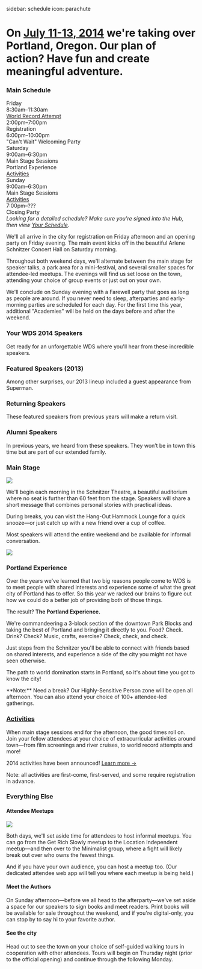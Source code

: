 sidebar: schedule
icon: parachute

# On [July 11-13, 2014](/register) we're taking over Portland, Oregon. Our plan of action? Have fun and create meaningful adventure.
<div class="main-schedule-box">
	<h3>Main Schedule</h3>
	<div class="main-schedule-item">
		<div class="main-schedule-day">Friday</div>
		<div class="main-schedule-time">8:30am–11:30am</div>
		<div class="main-schedule-descr"><a style="color: rgb(35,31,32) !important" href="/2014-world-record">World Record Attempt</a></div>
		<div class="main-schedule-time">2:00pm–7:00pm</div>
		<div class="main-schedule-descr">Registration</div>
		<div class="main-schedule-time">6:00pm–10:00pm</div>
		<div class="main-schedule-descr">"Can't Wait" Welcoming Party</div>
	</div>
	<div class="main-schedule-item">
		<div class="main-schedule-day">Saturday</div>
		<div class="main-schedule-time">9:00am–6:30pm</div>
		<div class="main-schedule-descr">Main Stage Sessions <br>Portland Experience <br><a style="color: rgb(35,31,32) !important" href="/activities">Activities</a></div>
	</div>
	<div class="main-schedule-item">
		<div class="main-schedule-day">Sunday</div>
		<div class="main-schedule-time">9:00am–6:30pm</div>
		<div class="main-schedule-descr">Main Stage Sessions <br><a style="color: rgb(35,31,32) !important" href="/activities">Activities</a></div>
		<div class="main-schedule-time">7:00pm–???</div>
		<div class="main-schedule-descr">Closing Party</div>
	</div>
	<div class="main-schedule-descr"><em>Looking for a detailed schedule? Make sure you're signed into the Hub, then view <a href="/your-schedule">Your Schedule</a>.</em></div>
</div>

<p class="intro">We'll all arrive in the city for registration on Friday afternoon and an opening party on Friday evening. The main event kicks off in the beautiful Arlene Schnitzer Concert Hall on Saturday morning.</p>

Throughout both weekend days, we'll alternate between the main stage for speaker talks, a park area for a mini-festival, and several smaller spaces for attendee-led meetups. The evenings will find us set loose on the town, attending your choice of group events or just out on your own.

We'll conclude on Sunday evening with a Farewell party that goes as long as people are around. If you never need to sleep, afterparties and early-morning parties are scheduled for each day. For the first time this year, additional "Academies" will be held on the days before and after the weekend.

<div class="line-canvas"></div>

<a name="speakers"></a>

### Your WDS 2014 Speakers

Get ready for an unforgettable WDS where you'll hear from these incredible speakers.

<div class="speaker_list" data-speaker-type="upcoming"></div>

<div class="line-canvas"></div>

### Featured Speakers (2013)
Among other surprises, our 2013 lineup included a guest appearance from Superman.

<div class="speaker_list" data-speaker-type="featured"></div>

<div class="line-canvas"></div>

### Returning Speakers
These featured speakers from previous years will make a return visit.

<div class="speaker_list" data-speaker-type="returning"></div>

<div class="line-canvas"></div>

### Alumni Speakers
In previous years, we heard from these speakers. They won’t be in town this time but are part of our extended family.

<div class="speaker_list" data-speaker-type="alumni"></div>

<div class="clear"></div>

<div class="line-canvas"></div>

### Main Stage

<a name="main-stage"></a>

<img src="/images/schedule/schedule-circle-1.png" id="schedule-circle-1"/>

We'll begin each morning in the Schnitzer Theatre, a beautiful auditorium where no seat is further than 60 feet from the stage. Speakers will share a short message that combines personal stories with practical ideas.

During breaks, you can visit the Hang-Out Hammock Lounge for a quick snooze—or just catch up with a new friend over a cup of coffee.

Most speakers will attend the entire weekend and be available for informal conversation.

<div class="clear"></div>

<div class="line-canvas"></div>

<img src="/images/schedule/schedule-circle-2.png" id="schedule-circle-2"/>

<h3 class="color-green">Portland Experience</h3>

<a name="portland-experience"></a>

Over the years we've learned that two big reasons people come to WDS is to meet people with shared interests and experience some of what the great city of Portland has to offer. So this year we racked our brains to figure out how we could do a better job of providing both of those things.

The result? **The Portland Experience.**

We're commandeering a 3-block section of the downtown Park Blocks and taking the best of Portland and bringing it directly to you. Food? Check. Drink? Check? Music, crafts, exercise? Check, check, and check.

Just steps from the Schnitzer you'll be able to connect with friends based on shared interests, and experience a side of the city you might not have seen otherwise.

The path to world domination starts in Portland, so it's about time you got to know the city!

<p class="color-green">**Note:** Need a break? Our Highly-Sensitive Person zone will be open all afternoon. You can also attend your choice of 100+ attendee-led gatherings.</p>

<div class="line-canvas"></div>

### [Activities](/activities)

When main stage sessions end for the afternoon, the good times roll on. Join your fellow attendees at your choice of extracurricular activities around town—from film screenings and river cruises, to world record attempts and more!

2014 activities have been announced! [Learn more &rarr;](/activities)

<p class="color-blue">Note: all activities are first-come, first-served, and some require registration in advance.</p>


<div class="line-canvas"></div>

<h3 class="color-orange">Everything Else</h3>

<a name="everything-else"></a>

<h4 class="color-orange">Attendee Meetups</h3>
<img src="/images/schedule/schedule-circle-3.png" id="schedule-circle-3"/>
<p></p>
<p>Both days, we'll set aside time for attendees to host informal meetups. You can go from the Get Rich Slowly meetup to the Location Independent meetup—and then over to the Minimalist group, where a fight will likely break out over who owns the fewest things.</p>
<p>And if you have your own audience, you can host a meetup too. (Our dedicated attendee web app will tell you where each meetup is being held.)</p>

<div class="half-col">
	<h4 class="color-orange">Meet the Authors</h3>
	<p></p>
	<p>On Sunday afternoon—before we all head to the afterparty—we've set aside a space for our speakers to sign books and meet readers. Print books will be available for sale throughout the weekend, and if you're digital-only, you can stop by to say hi to your favorite author.
	</p>
</div>
<div class="half-col">
	<h4 class="color-orange">See the city</h3>
	<p></p>
	<p>Head out to see the town on your choice of self-guided walking tours in cooperation with other attendees. Tours will begin on Thursday night (prior to the official opening) and continue through the following Monday.
	</p>
</div>

<div class="clear"></div>

